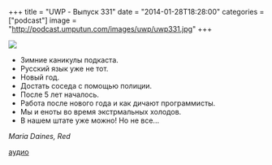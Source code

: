 +++
title = "UWP - Выпуск 331"
date = "2014-01-28T18:28:00"
categories = ["podcast"]
image = "http://podcast.umputun.com/images/uwp/uwp331.jpg"
+++

![](https://podcast.umputun.com/images/uwp/uwp331.jpg)

- Зимние каникулы подкаста.
- Русский язык уже не тот.
- Новый год.
- Достать соседа с помощью полиции.
- После 5 лет началось.
- Работа после нового года и как дичают программисты.
- Мы и еноты во время экстрмальных холодов.
- В нашем штате уже можно! Но не все...

_Maria Daines, Red_

[аудио](https://podcast.umputun.com/media/ump_podcast331.mp3)
<audio src="https://podcast.umputun.com/media/ump_podcast331.mp3" preload="none"></audio>
